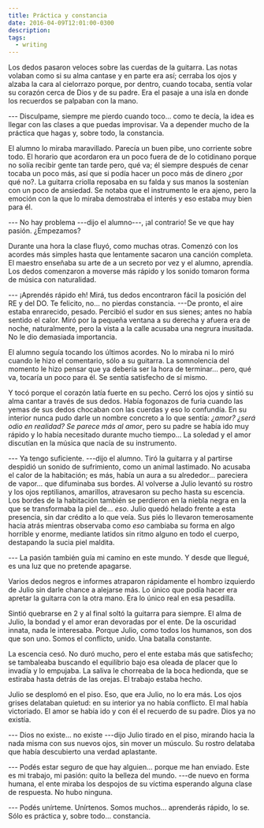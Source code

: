 ```yaml
---
title: Práctica y constancia
date: 2016-04-09T12:01:00-0300
description:
tags:
  - writing
---
```



Los dedos pasaron veloces sobre las cuerdas de la guitarra. Las notas volaban
como si su alma cantase y en parte era así; cerraba los ojos y alzaba la cara
al cielorrazo porque, por dentro, cuando tocaba, sentía volar su corazón cerca
de Dios y de su padre. Era el pasaje a una isla en donde los recuerdos se
palpaban con la mano.

--- Disculpame, siempre me pierdo cuando toco... como te decía, la idea es
llegar con las clases a que puedas improvisar. Va a depender mucho de la
práctica que hagas y, sobre todo, la constancia.

El alumno lo miraba maravillado. Parecía un buen pibe, uno corriente sobre
todo. El horario que acordaron era un poco fuera de de lo cotidinano porque no
solía recibir gente tan tarde pero, qué va; él siempre después de cenar tocaba
un poco más, así que si podía hacer un poco más de dinero ¿por qué no?. La
guitarra criolla reposaba en su falda y sus manos la sostenían con un poco de
ansiedad. Se notaba que el instrumento le era ajeno, pero la emoción con la que
lo miraba demostraba el interés y eso estaba muy bien para él.

--- No hay problema ---dijo el alumno---, ¡al contrario! Se ve que hay pasión.
¿Empezamos?

Durante una hora la clase fluyó, como muchas otras. Comenzó con los acordes más
simples hasta que lentamente sacaron una canción completa. El maestro enseñaba
su arte de a un secreto por vez y el alumno, aprendía. Los dedos comenzaron a
moverse más rápido y los sonido tomaron forma de música con naturalidad.

--- ¡Aprendés rápido eh! Mirá, tus dedos encontraron fácil la posición del RE y
del DO. Te felicito, no... no pierdas constancia. ---De pronto, el aire estaba
enrarecido, pesado. Percibió el sudor en sus sienes; antes no había sentido el
calor. Miró por la pequeña ventana a su derecha y afuera era de noche,
naturalmente, pero la vista a la calle acusaba una negrura inusitada. No le dio
demasiada importancia.

El alumno seguía tocando los últimos acordes. No lo miraba ni lo miró cuando le
hizo el comentario, sólo a su guitarra. La somnolencia del momento le hizo
pensar que ya debería ser la hora de terminar... pero, qué va, tocaría un poco
para él. Se sentía satisfecho de sí mismo.

Y tocó porque el corazón latía fuerte en su pecho. Cerró los ojos y sintió su
alma cantar a través de sus dedos. Había fogonazos de furia cuando las yemas de
sus dedos chocaban con las cuerdas y eso lo confundía. En su interior nunca
pudo darle un nombre concreto a lo que sentía: *¿amor? ¿será odio en realidad?
Se parece más al amor*, pero su padre se había ido muy rápido y lo había
necesitado durante mucho tiempo... La soledad y el amor discutían en la música
que nacía de su instrumento.

--- Ya tengo suficiente. ---dijo el alumno. Tiró la guitarra y al partirse
despidió un sonido de sufrimiento, como un animal lastimado. No acusaba el
calor de la habitación; es más, había un aura a su alrededor... pareciera de
vapor... que difuminaba sus bordes. Al volverse a Julio levantó su rostro y los
ojos reptilianos, amarillos, atravesaron su pecho hasta su escencia. Los bordes
de la habitación también se perdieron en la niebla negra en la que se
transformaba la piel de... *eso*. Julio quedó helado frente a esta presencia,
sin dar crédito a lo que veía. Sus piés lo llevaron temerosamente hacia atrás
mientras observaba como *eso* cambiaba su forma en algo horrible y enorme,
mediante latidos sin ritmo alguno en todo el cuerpo, destapando la sucia piel
maldita.

--- La pasión también guía mi camino en este mundo. Y desde que llegué, es una
luz que no pretende apagarse.

Varios dedos negros e informes atraparon rápidamente el hombro izquierdo de
Julio sin darle chance a alejarse más. Lo único que podía hacer era apretar la
guitarra con la otra mano. Era lo único real en esa pesadilla.

Sintió quebrarse en 2 y al final soltó la guitarra para siempre. El alma de
Julio, la bondad y el amor eran devoradas por el ente. De la oscuridad innata,
nada le interesaba. Porque Julio, como todos los humanos, son dos que son uno.
Somos el conflicto, unido. Una batalla constante.

La escencia cesó. No duró mucho, pero el ente estaba más que satisfecho; se
tambaleaba buscando el equilibrio bajo esa oleada de placer que lo invadía y lo
empujaba. La saliva le chorreaba de la boca hedionda, que se estiraba hasta
detrás de las orejas. El trabajo estaba hecho.

Julio se desplomó en el piso. Eso, que era Julio, no lo era más. Los ojos
grises delataban quietud: en su interior ya no había conflicto. El mal había
victoriado. El amor se había ido y con él el recuerdo de su padre. Dios ya no
existía.

--- Dios no existe... no existe ---dijo Julio tirado en el piso, mirando hacia
la nada misma con sus nuevos ojos, sin mover un músculo. Su rostro delataba que
había descubierto una verdad aplastante.

--- Podés estar seguro de que hay alguien... porque me han enviado. Este es mi
trabajo, mi pasión: quito la belleza del mundo. ---de nuevo en forma humana, el
ente miraba los despojos de su víctima esperando alguna clase de respuesta. No
hubo ninguna.

--- Podés unírteme. Unírtenos. Somos muchos... aprenderás rápido, lo se. Sólo
es práctica y, sobre todo... constancia.
